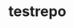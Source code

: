 # testrepo

<!-- Security scan triggered at 2025-09-02 04:49:33 -->

<!-- Security scan triggered at 2025-09-09 05:42:38 -->